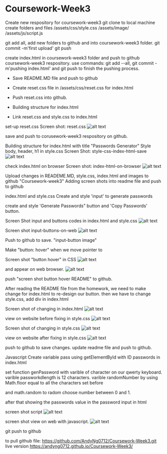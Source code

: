 # Coursework-Week3
Create new respository for coursework-week3
git clone to local machine
create folders and files
/assets/css/style.css
/assets/image/
/assets/js/script.js

git add all, add new folders to github and into coursework-week3 folder.
git commit -m'first upload' 
git push

create index.html in coursework-week3 folder and push to github coursework-week3 respository. 
use commands: git add --all, git commit -m'pushing index.html' and git push to finish the pushing process. 

- Save README.MD file and push to github

- Create reset.css file in /assets/css/reset.css for index.html
- Push reset.css into github. 

- Building structure for index.html 
- Link reset.css and style.css to index.html

set-up reset.css
Screen shot: reset.css
![alt text](https://github.com/AndyNg0712/Coursework-Week3/blob/main/assets/images/reset-css.png?raw=true)

save and push to corusework-week3 respository on github. 

Building structure for index.html with title "Passwords Generator"
Style body, header, h1 in style.css 
Screen Shot: style-css-index-html-save
![alt text](https://github.com/AndyNg0712/Coursework-Week3/blob/main/assets/images/style-css-index-html-save.png?raw=true)

check index.html on browser
Screen shot: index-html-on-browser
![alt text](https://github.com/AndyNg0712/Coursework-Week3/blob/main/assets/images/index-html-on-browser.png?raw=true)

Upload changes in READEME.MD, style.css, index.html and images to github "Coursework-week3" 
Adding screen shots into readme file and push to github

index.html and style.css
Create and style 'input' to generate passwords 

create and style 'Generate Passwords" button and 'Copy Passwords' button. 

Screen Shot input and buttons codes in index.html and style.css
![alt text](https://github.com/AndyNg0712/Coursework-Week3/blob/main/assets/images/input-button.png?raw=true)

Screen shot input-buttons-on-web
![alt text](https://github.com/AndyNg0712/Coursework-Week3/blob/main/assets/images/input-buttons-on-web.png?raw=true)

Push to github to save. "input-button image"

Make "button: hover" when we move pointer to

Screen shot "button hover" in CSS 
![alt text](https://github.com/AndyNg0712/Coursework-Week3/blob/main/assets/images/button-hover-CSS.png?raw=true)

and appear on web browser.
![alt text](https://github.com/AndyNg0712/Coursework-Week3/blob/main/assets/images/button-hover-on-web.png?raw=true)

push "screen shot button hover README" to github.

After reading the README file from the homework, we need to make change for index.html to re-design our button. 
then we have to change style.css, add div in index.html 

Screen shot of changing in index.html 
![alt text](https://github.com/AndyNg0712/Coursework-Week3/blob/main/assets/images/fix-generate-pass-button-html.png?raw=true)

view on website before fixing in style.css
![alt text](https://github.com/AndyNg0712/Coursework-Week3/blob/main/assets/images/view-on-web1.png?raw=true)

Screen shot of changing in style.css
![alt text](https://github.com/AndyNg0712/Coursework-Week3/blob/main/assets/images/fixing-style-css-button.png?raw=true)

view on website after fixing in style.css
![alt text](https://github.com/AndyNg0712/Coursework-Week3/blob/main/assets/images/view-on-web2.png?raw=true)

push to github to save changes. 
update readme file and push to github. 

Javascript
Create variable pass using getElementById with ID passwords in index.html

set function genPassword with 
varible of character on our qwerty keyboard. 
varible passworkdlength is 12 characters.
varible randomNumber by using Math.floor equal to all the characters set before

and math.random to radom choose number between 0 and 1. 

after that showing the passwords value in the password input in html

screen shot script
![alt text](https://github.com/AndyNg0712/Coursework-Week3/blob/main/assets/images/script.png?raw=true)

screen shot view on web with javascript.
![alt text](https://github.com/AndyNg0712/Coursework-Week3/blob/main/assets/images/view-on-web3.png?raw=true)

git push to github 

to pull github file:
https://github.com/AndyNg0712/Coursework-Week3.git
live version
https://andyng0712.github.io/Coursework-Week3/



